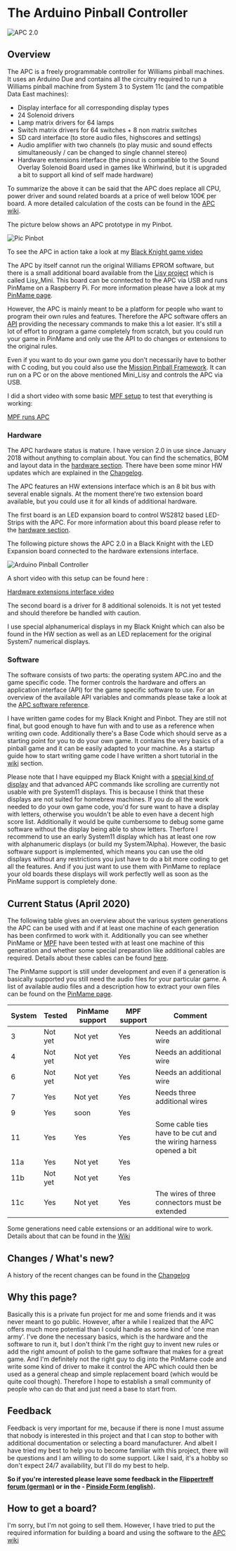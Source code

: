 # The Arduino Pinball Controller
![APC 2.0](https://github.com/AmokSolderer/APC/blob/master/DOC/PICS/APC.JPG)
## Overview

The APC is a freely programmable controller for Williams pinball machines. It uses an Arduino Due and contains all the circuitry required to run a Williams pinball machine from System 3 to System 11c (and the compatible Data East machines):

* Display interface for all corresponding display types
* 24 Solenoid drivers
* Lamp matrix drivers for 64 lamps
* Switch matrix drivers for 64 switches + 8 non matrix switches
* SD card interface (to store audio files, highscores and settings)
* Audio amplifier with two channels (to play music and sound effects simultaneously / can be changed to single channel stereo)
* Hardware extensions interface (the pinout is compatible to the Sound Overlay Solenoid Board used in games like Whirlwind, but it is upgraded a bit to support all kind of self made hardware)

To summarize the above it can be said that the APC does replace all CPU, power driver and sound related boards at a price of well below 100€ per board. A more detailed calculation of the costs can be found in the [APC wiki](https://github.com/AmokSolderer/APC/wiki/Home).

The picture below shows an APC prototype in my Pinbot.

![Pic Pinbot](https://github.com/AmokSolderer/APC/blob/master/DOC/PICS/APC_Pinbot.JPG)

To see the APC in action take a look at my [Black Knight game video](https://youtu.be/N5ipyHBKzgs)

The APC by itself cannot run the original Williams EPROM software, but there is a small additional board available from the [Lisy project](https://lisy.dev) which is called Lisy_Mini. This board can be conntected to the APC via USB and runs PinMame on a Raspberry Pi. For more information please have a look at my [PinMame page](https://github.com/AmokSolderer/APC/tree/master/DOC/PinMame.md
).

However, the APC is mainly meant to be a platform for people who want to program their own rules and features. Therefore the APC software offers an [API](https://github.com/AmokSolderer/APC/tree/master/DOC/Software/APC_SW_reference.pdf) providing the necessary commands to make this a lot easier. It's still a lot of effort to program a game completely from scratch, but you could run your game in PinMame and only use the API to do changes or extensions to the original rules.

Even if you want to do your own game you don't necessarily have to bother with C coding, but you could also use the [Mission Pinball Framework](http://missionpinball.org/). It can run on a PC or on the above mentioned Mini_Lisy and controls the APC via USB.

I did a short video with some basic [MPF setup](https://github.com/AmokSolderer/APC/tree/master/DOC/Software/MPF) to test that everything is working:

[MPF runs APC](https://www.youtube.com/watch?v=w4Po8OE5Zkw)

### Hardware

The APC hardware status is mature. I have version 2.0 in use since January 2018 without anything to complain about. You can find the schematics, BOM and layout data in the [hardware section](https://github.com/AmokSolderer/APC/tree/master/DOC/Hardware). There have been some minor HW updates which are explained in the [Changelog](https://github.com/AmokSolderer/APC/tree/master/DOC/Changes.md).

The APC features an HW extensions interface which is an 8 bit bus with several enable signals. At the moment there're two extension board available, but you could use it for all kinds of additional hardware.

The first board is an LED expansion board to control WS2812 based LED-Strips with the APC. For more information about this board please refer to the [hardware section](https://github.com/AmokSolderer/APC/tree/master/DOC/Hardware).

The following picture shows the APC 2.0 in a Black Knight with the LED Expansion board connected to the hardware extensions interface.

![Arduino Pinball Controller](https://github.com/AmokSolderer/APC/blob/master/DOC/PICS/BKopen.JPG)

A short video with this setup can be found here : 

[Hardware extensions interface video](https://youtu.be/8BnVTpKq-2Y)

The second board is a driver for 8 additional solenoids. It is not yet tested and should therefore be handled with caution.

I use special alphanumerical displays in my Black Knight which can also be found in the HW section as well as an LED replacement for the original System7 numerical displays.

### Software

The software consists of two parts: the operating system APC.ino and the game specific code. The former controls the hardware and offers an application interface (API) for the game specific software to use. For an overview of the available API variables and commands please take a look at the
[APC software reference](https://github.com/AmokSolderer/APC/blob/master/DOC/Software/APC_SW_reference.pdf).

I have written game codes for my Black Knight and Pinbot. They are still not final, but good enough to have fun with and to use as a reference when writing own code. Additionally there's a Base Code which should serve as a starting point for you to do your own game. It contains the very basics of a pinball game and it can be easily adapted to your machine. As a startup guide how to start writing game code I have written a short tutorial in the [wiki](https://github.com/AmokSolderer/APC/wiki) section.

Please note that I have equipped my Black Knight with a [special kind of display](https://github.com/AmokSolderer/APC/tree/master/DOC/Hardware/Sys7Alpha) and that advanced APC commands like scrolling are currently not usable with pre System11 displays. This is because I think that these displays are not suited for homebrew machines. If you do all the work needed to do your own game code, you'd for sure want to have a display with letters, otherwise you wouldn't be able to even have a decent high score list. Additionally it would be quite cumbersome to debug some game software without the display being able to show letters. Therfore I recommend to use an early System11 display which has at least one row with alphanumeric displays (or build my System7Alpha). However, the basic software support is implemented, which means you can use the old displays without any restrictions you just have to do a bit more coding to get all the features. And if you just want to use them with PinMame to replace your old boards these displays will work perfectly well as soon as the PinMame support is completely done.

## Current Status (April 2020)

The following table gives an overview about the various system generations the APC can be used with and if at least one machine of each generation has been confirmed to work with it. Additionally you can see whether PinMame or [MPF](http://missionpinball.org/) have been tested with at least one machine of this generation and whether some special preparation like additional cables are required. Details about these cables can be found [here](https://github.com/AmokSolderer/APC/wiki#cable-extensions).

The PinMame support is still under development and even if a generation is basically supported you still need the audio files for your particular game. A list of available audio files and a description how to extract your own files can be found on the [PinMame page](https://github.com/AmokSolderer/APC/tree/master/DOC/PinMame.md).

| System | Tested  | PinMame support | MPF support | Comment |
|--|--|--|--|--|
|3| Not yet | Not yet | Yes| Needs an additional wire |
|4| Not yet | Not yet | Yes| Needs an additional wire |
|6| Not yet | Not yet | Yes | Needs an additional wire |
|7| Yes | Not yet | Yes | Needs three additional wires |
|9| Yes | soon | Yes |  |
|11| Yes | Yes | Yes | Some cable ties have to be cut and the wiring harness opened a bit |
|11a| Yes | Not yet | Yes |  |
|11b| Not yet | Not yet | Yes |  |
|11c| Yes | Not yet | Yes | The wires of three connectors must be extended |

Some generations need cable extensions or an additional wire to work. Details about that can be found in the [Wiki](https://github.com/AmokSolderer/APC/wiki)

## Changes / What's new?

A history of the recent changes can be found in the [Changelog](https://github.com/AmokSolderer/APC/tree/master/DOC/Changes.md)

## Why this page?

Basically this is a private fun project for me and some friends and it was never meant to go public. However, after a while I realized that the APC offers much more potential than I could handle as some kind of 'one man army'. I've done the necessary basics, which is the hardware and the software to run it, but I don't think I'm the right guy to invent new rules or add the right amount of polish to the game software that makes for a great game. And I'm definitely not the right guy to dig into the PinMame code and write some kind of driver to make it control the APC which could then be used as a general cheap and simple replacement board (which would be quite cool though). Therefore I hope to establish a small community of people who can do that and just need a base to start from.
 
## Feedback

Feedback is very important for me, because if there is none I must assume that nobody is interested in this project and that I can stop to bother with additional documentation or selecting a board manufacturer. And albeit I have tried my best to help you to become familiar with this project, there will be questions and I am willing to do some support. Like I said, it's a hobby so don't expect 24/7 availability, but I'll do my best to help.

**So if you're interested please leave some feedback in the [Flippertreff forum (german)](https://www.flippertreff.de/start/forum/topic/11356-arduino-pinball-controller/) or in the  - [Pinside Form (english)](https://pinside.com/pinball/forum/topic/arduino-pinball-controller#post-4898318).**

## How to get a board?

I'm sorry, but I'm not going to sell them. However, I have tried to put the required information for building a board and using the software to the [APC wiki](https://github.com/AmokSolderer/APC/wiki/Home)
